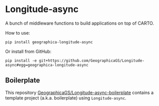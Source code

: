 # Longitude-async

A bunch of middleware functions to build applications on top of CARTO.

How to use:
```
pip install geographica-longitude-async
```

Or install from GitHub:
```
pip install -e git+https://github.com/GeographicaGS/Longitude-async#egg=geographica-longitude-async
```

Boilerplate
-----------

This repository [GeographicaGS/Longitude-async-boilerplate](https://github.com/GeographicaGS/Longitude-async-boilerplate) contains a template project (a.k.a. boilerplate) using `Longitude-async`.
